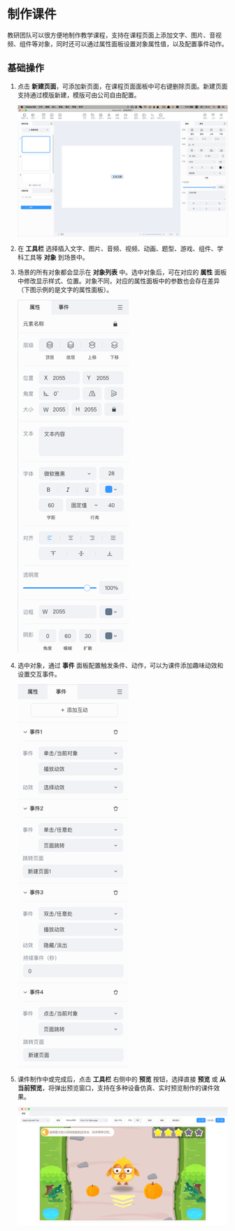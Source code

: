 # 制作课件

教研团队可以很方便地制作教学课程，支持在课程页面上添加文字、图片、音视频、组件等对象，同时还可以通过属性面板设置对象属性值，以及配置事件动作。

## 基础操作

1. 点击 **新建页面**，可添加新页面，在课程页面面板中可右键删除页面。新建页面支持通过模版新建，模版可由公司自由配置。

    ![课程制作模式](../../img/Curriculum.png)

2. 在 **工具栏** 选择插入文字、图片、音频、视频、动画、题型、游戏、组件、学科工具等 **对象** 到场景中。

3. 场景的所有对象都会显示在 **对象列表** 中。选中对象后，可在对应的 **属性** 面板中修改显示样式、位置。对象不同，对应的属性面板中的参数也会存在差异（下图示例的是文字的属性面板）。

    ![属性面板](img/Properties.png)

4. 选中对象，通过 **事件** 面板配置触发条件、动作，可以为课件添加趣味动效和设置交互事件。

    ![事件面板](img/Event.png)

5. 课件制作中或完成后，点击 **工具栏** 右侧中的 **预览** 按钮，选择直接 **预览** 或 **从当前预览**，将弹出预览窗口，支持在多种设备仿真、实时预览制作的课件效果。

    ![预览](../../img/Preview.png)
